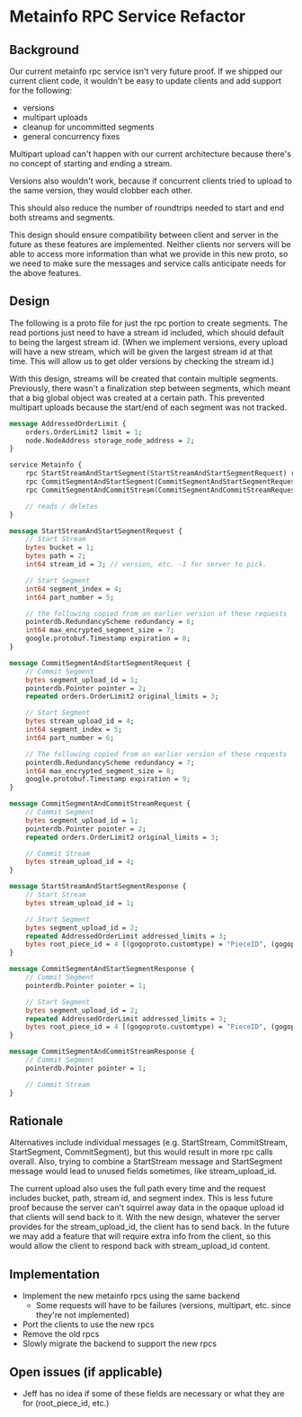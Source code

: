 # Metainfo RPC Service Refactor

## Background

Our current metainfo rpc service isn't very future proof.
If we shipped our current client code, it wouldn't be easy to update clients and add support for the following:
- versions
- multipart uploads
- cleanup for uncommitted segments
- general concurrency fixes

Multipart upload can't happen with our current architecture because there's no concept of starting and ending a stream.

Versions also wouldn't work, because if concurrent clients tried to upload to the same version, they would clobber each other.

This should also reduce the number of roundtrips needed to start and end both streams and segments.

This design should ensure compatibility between client and server in the future as these features are implemented. Neither clients nor servers will be able to access more information than what we provide in this new proto, so we need to make sure the messages and service calls anticipate needs for the above features.

## Design

The following is a proto file for just the rpc portion to create segments. The read portions just need to have a stream id included, which should default to being the largest stream id.
(When we implement versions, every upload will have a new stream, which will be given the largest stream id at that time. This will allow us to get older versions by checking the stream id.)

With this design, streams will be created that contain multiple segments. Previously, there wasn't a finalization step between segments, which meant that a big global object was created at a certain path. This prevented multipart uploads because the start/end of each segment was not tracked.

```protobuf
message AddressedOrderLimit {
    orders.OrderLimit2 limit = 1;
    node.NodeAddress storage_node_address = 2;
}

service Metainfo {
    rpc StartStreamAndStartSegment(StartStreamAndStartSegmentRequest) returns (StartStreamAndStartSegmentResponse);
    rpc CommitSegmentAndStartSegment(CommitSegmentAndStartSegmentRequest) returns (CommitSegmentAndStartSegmentResponse);
    rpc CommitSegmentAndCommitStream(CommitSegmentAndCommitStreamRequest) returns (CommitSegmentAndCommitStreamResponse);

    // reads / deletes
}

message StartStreamAndStartSegmentRequest {
    // Start Stream
    bytes bucket = 1;
    bytes path = 2;
    int64 stream_id = 3; // version, etc. -1 for server to pick.

    // Start Segment
    int64 segment_index = 4;
    int64 part_number = 5;

    // the following copied from an earlier version of these requests
    pointerdb.RedundancyScheme redundancy = 6;
    int64 max_encrypted_segment_size = 7;
    google.protobuf.Timestamp expiration = 8;
}

message CommitSegmentAndStartSegmentRequest {
    // Commit Segment
    bytes segment_upload_id = 1;
    pointerdb.Pointer pointer = 2;
    repeated orders.OrderLimit2 original_limits = 3;

    // Start Segment
    bytes stream_upload_id = 4;
    int64 segment_index = 5;
    int64 part_number = 6;

    // The following copied from an earlier version of these requests
    pointerdb.RedundancyScheme redundancy = 7;
    int64 max_encrypted_segment_size = 8;
    google.protobuf.Timestamp expiration = 9;
}

message CommitSegmentAndCommitStreamRequest {
    // Commit Segment
    bytes segment_upload_id = 1;
    pointerdb.Pointer pointer = 2;
    repeated orders.OrderLimit2 original_limits = 3;

    // Commit Stream
    bytes stream_upload_id = 4;
}

message StartStreamAndStartSegmentResponse {
    // Start Stream
    bytes stream_upload_id = 1;

    // Start Segment
    bytes segment_upload_id = 2;
    repeated AddressedOrderLimit addressed_limits = 3;
    bytes root_piece_id = 4 [(gogoproto.customtype) = "PieceID", (gogoproto.nullable) = false];
}

message CommitSegmentAndStartSegmentResponse {
    // Commit Segment
    pointerdb.Pointer pointer = 1;

    // Start Segment
    bytes segment_upload_id = 2;
    repeated AddressedOrderLimit addressed_limits = 3;
    bytes root_piece_id = 4 [(gogoproto.customtype) = "PieceID", (gogoproto.nullable) = false];
}

message CommitSegmentAndCommitStreamResponse {
    // Commit Segment
    pointerdb.Pointer pointer = 1;

    // Commit Stream
}
```

## Rationale

Alternatives include individual messages (e.g. StartStream, CommitStream, StartSegment, CommitSegment), but this would result in more rpc calls overall.
Also, trying to combine a StartStream message and StartSegment message would lead to unused fields sometimes, like stream_upload_id.

The current upload also uses the full path every time and the request includes bucket, path, stream id, and segment index. This is less future proof because the server can't squirrel away data in the opaque upload id that clients will send back to it. With the new design, whatever the server provides for the stream_upload_id, the client has to send back. In the future we may add a feature that will require extra info from the client, so this would allow the client to respond back with stream_upload_id content.

## Implementation

- Implement the new metainfo rpcs using the same backend
    - Some requests will have to be failures (versions, multipart, etc. since they're not implemented)
- Port the clients to use the new rpcs
- Remove the old rpcs
- Slowly migrate the backend to support the new rpcs

## Open issues (if applicable)

- Jeff has no idea if some of these fields are necessary or what they are for (root_piece_id, etc.)